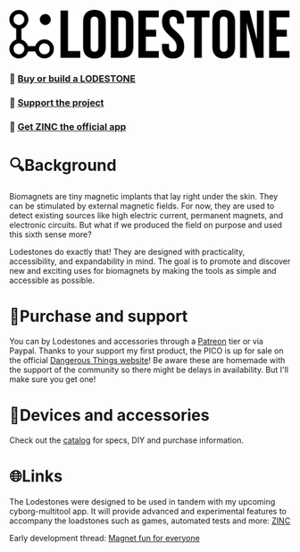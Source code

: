 
![Logo](https://github.com/AxelFougues/Lodestone-biomagnet-tools/blob/main/Logo/LodestoneWithNameAndBackground.png?raw=true)

### 🛒 [Buy or build a LODESTONE]([https://dangerousthings.com/product/lodestone-pico/](https://github.com/AxelFougues/Lodestone-biomagnet-tools/wiki/Lodestone-and-accessories-catalog))
### 💚 [Support the project](https://www.patreon.com/AbyssWalkerDev)
### 📲 [Get ZINC the official app](https://play.google.com/store/apps/details?id=com.AzApps.ZINC)

# 🔍Background
Biomagnets are tiny magnetic implants that lay right under the skin. They can be stimulated by external magnetic fields. For now, they are used to detect existing sources like high electric current, permanent magnets, and electronic circuits. But what if we produced the field on purpose and used this sixth sense more?

Lodestones do exactly that! They are designed with practicality, accessibility, and expandability in mind. The goal is to promote and discover new and exciting uses for biomagnets by making the tools as simple and accessible as possible.

# 💚Purchase and support
You can by Lodestones and accessories through a [Patreon](https://www.patreon.com/AxelFougues) tier or via Paypal. Thanks to your support my first product, the PICO is up for sale on the official [Dangerous Things website](https://dangerousthings.com/product/lodestone-pico/)!
Be aware these are homemade with the support of the community so there might be delays in availability. But I'll make sure you get one!

# 🧲Devices and accessories

Check out the [catalog]([https://dangerousthings.com/product/lodestone-pico/](https://github.com/AxelFougues/Lodestone-biomagnet-tools/wiki/Lodestone-and-accessories-catalog)) for specs, DIY and purchase information.

# 🌐Links

 The Lodestones were designed to be used in tandem with my upcoming cyborg-multitool app. It will provide advanced and experimental features to accompany the loadstones such as games, automated tests and more: [ZINC]([https://forum.dangerousthings.com/t/android-nfc-cyborg-multitool-development/17772](https://github.com/AxelFougues/ZINC-public-resources))

 Early development thread: [Magnet fun for everyone](https://forum.dangerousthings.com/t/finger-magnet-fun-for-everyone/18642)
